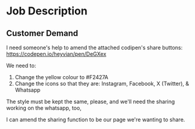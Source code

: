 # Job Description

## Customer Demand

I need someone's help to amend the attached codipen's share buttons:
https://codepen.io/heyvian/pen/DeGXex

We need to:
1) Change the yellow colour to #F2427A
2) Change the icons so that they are: Instagram, Facebook, X (Twitter), & Whatsapp

The style must be kept the same, please, and we'll need the sharing working on the whatsapp, too,

I can amend the sharing function to be our page we're wanting to share. 